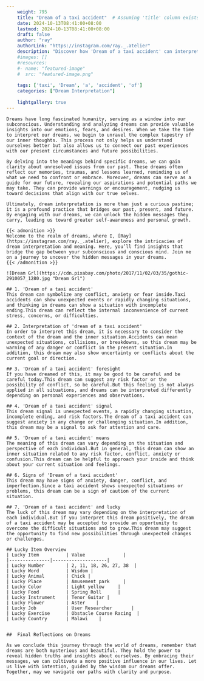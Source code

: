 ```yaml
---
    weight: 795
    title: "Dream of a taxi accident"  # Assuming 'title' column exists
    date: 2024-10-13T08:41:00+08:00
    lastmod: 2024-10-13T08:41:00+08:00
    draft: false
    author: "ray"
    authorLink: "https://instagram.com/ray._.atelier"
    description: "Discover how 'Dream of a taxi accident' can interpret your future and uncover its significant meanings in your life."
    #images: []
    #resources:
    #- name: "featured-image"
    #  src: "featured-image.png"
    
    tags: ['taxi', 'Dream', 'a', 'accident', 'of']
    categories: ["Dream Interpretation"]
    
    lightgallery: true
---
```

    
    Dreams have long fascinated humanity, serving as a window into our subconscious. Understanding and analyzing dreams can provide valuable insights into our emotions, fears, and desires. When we take the time to interpret our dreams, we begin to unravel the complex tapestry of our inner thoughts. This process not only helps us understand ourselves better but also allows us to connect our past experiences with our present circumstances and future possibilities.
    
    By delving into the meanings behind specific dreams, we can gain clarity about unresolved issues from our past. These dreams often reflect our memories, traumas, and lessons learned, reminding us of what we need to confront or embrace. Moreover, dreams can serve as a guide for our future, revealing our aspirations and potential paths we may take. They can provide warnings or encouragement, nudging us toward decisions that align with our true selves.
    
    Ultimately, dream interpretation is more than just a curious pastime; it is a profound practice that bridges our past, present, and future. By engaging with our dreams, we can unlock the hidden messages they carry, leading us toward greater self-awareness and personal growth.
    
    {{< admonition >}}
    Welcome to the realm of dreams, where I, [Ray](https://instagram.com/ray._.atelier), explore the intricacies of dream interpretation and meaning. Here, you’ll find insights that bridge the gap between your subconscious and conscious mind. Join me on a journey to uncover the hidden messages in your dreams.
    {{< /admonition >}}
    
    ![Dream Grl](https://cdn.pixabay.com/photo/2017/11/02/03/35/gothic-2910057_1280.jpg "Dream Grl")
    
    ## 1. 'Dream of a taxi accident'
    This dream can symbolize any conflict, anxiety or fear inside.Taxi accidents can show unexpected events or rapidly changing situations, and thinking in dreams can show a situation with incomplete ending.This dream can reflect the internal inconvenience of current stress, concerns, or difficulties.
    
    ## 2. Interpretation of 'dream of a taxi accident'
    In order to interpret this dream, it is necessary to consider the context of the dream and the inner situation.Accidents can mean unexpected situations, collisions, or breakdowns, so this dream may be warning of any danger or conflict in the present situation.In addition, this dream may also show uncertainty or conflicts about the current goal or direction.
    
    ## 3. 'Dream of a taxi accident' foresight
    If you have dreamed of this, it may be good to be careful and be careful today.This dream can suggest any risk factor or the possibility of conflict, so be careful.But this feeling is not always applied in all situations, and dreams can be interpreted differently depending on personal experiences and observations.
    
    ## 4. 'Dream of a taxi accident' signal
    This dream signal is unexpected events, a rapidly changing situation, incomplete ending, and risk factors.The dream of a taxi accident can suggest anxiety in any change or challenging situation.In addition, this dream may be a signal to ask for attention and care.
    
    ## 5. 'Dream of a taxi accident' means
    The meaning of this dream can vary depending on the situation and perspective of each individual.But in general, this dream can show an inner situation related to any risk factor, conflict, anxiety or confusion.This dream can be helpful to approach your inside and think about your current situation and feelings.
    
    ## 6. Signs of 'Dream of a taxi accident'
    This dream may have signs of anxiety, danger, conflict, and imperfection.Since a taxi accident shows unexpected situations or problems, this dream can be a sign of caution of the current situation.
    
    ## 7. 'Dream of a taxi accident' and lucky
    The luck of this dream may vary depending on the interpretation of each individual.But if you interpret this dream positively, the dream of a taxi accident may be accepted to provide an opportunity to overcome the difficult situations and to grow.This dream may suggest the opportunity to find new possibilities through unexpected changes or challenges.
    
    ## Lucky Item Overview
    | Lucky Item          | Value              |
    |---------------|--------------------|
    | Lucky Number        | 2, 11, 18, 26, 27, 38  |
    | Lucky Word          | Wisdom |
    | Lucky Animal        | Chick |
    | Lucky Place         | Amusement park     |
    | Lucky Color         | Light yellow     |
    | Lucky Food          | Spring Roll      |
    | Lucky Instrument    | Tenor Guitar |
    | Lucky Flower        | Aster    |
    | Lucky Job           | User Researcher       |
    | Lucky Exercise      | Obstacle Course Racing  |
    | Lucky Country       | Malawi    |
    
    
    ##  Final Reflections on Dreams
    
    As we conclude this journey through the world of dreams, remember that dreams are both mysterious and beautiful. They hold the power to reveal hidden truths and insights about ourselves. By embracing their messages, we can cultivate a more positive influence in our lives. Let us live with intention, guided by the wisdom our dreams offer. Together, may we navigate our paths with clarity and purpose.
    